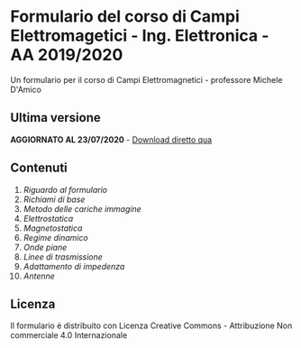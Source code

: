 # Formulario del corso di Campi Elettromagetici - Ing. Elettronica - AA 2019/2020
Un formulario per il corso di Campi Elettromagnetici - professore Michele D'Amico

## Ultima versione
**AGGIORNATO AL 23/07/2020** - [Download diretto qua](https://github.com/lorossi/formulario-campi-elettromagnetici/raw/master/formulario_campi.pdf)

## Contenuti
1. *Riguardo al formulario*
2. *Richiami di base*
3. *Metodo delle cariche immagine*
4. *Elettrostatica*
5. *Magnetostatica*
6. *Regime dinamico*
7. *Onde piane*
8. *Linee di trasmissione*
9. *Adattamento di impedenza*
10. *Antenne*

## Licenza
Il formulario è distribuito con Licenza Creative Commons - Attribuzione Non commerciale 4.0 Internazionale
